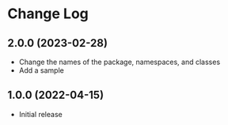 # Change Log

## 2.0.0 (2023-02-28)

- Change the names of the package, namespaces, and classes
- Add a sample

## 1.0.0 (2022-04-15)

- Initial release
